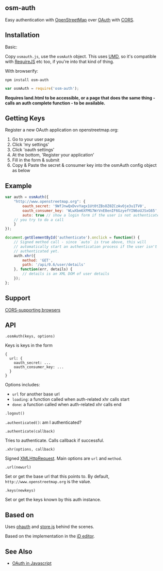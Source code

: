 ## osm-auth

Easy authentication with [OpenStreetMap](http://www.openstreetmap.org/)
over [OAuth](http://oauth.net/) with
[CORS](http://en.wikipedia.org/wiki/Cross-origin_resource_sharing).

## Installation

Basic:

Copy `osmauth.js`, use the `osmAuth` object. This uses
[UMD](https://github.com/umdjs/umd), so it's compatible
with [RequireJS](http://requirejs.org/) etc too, if you're into that kind
of thing.

With browserify:

    npm install osm-auth

```js
var osmAuth = require('osm-auth');
```

**Requires land.html to be accessible, or a page that does the same thing -
calls an auth complete function - to be available.**

## Getting Keys

Register a new OAuth application on openstreetmap.org:

1. Go to your user page
2. Click 'my settings'
3. Click 'oauth settings'
4. At the bottom, 'Register your application'
5. Fill in the form & submit
6. Copy & Paste the secret & consumer key into the osmAuth config object as below

## Example

```js
var auth = osmAuth({
    "http://www.openstreetmap.org": {
        oauth_secret: '9WfJnwQxDvvYagx1Ut0tZBsOZ0ZCzAvOje3u1TV0',
        oauth_consumer_key: 'WLwXbm6XFMG7WrVnE8enIF6GzyefYIN6oUJSxG65',
        auto: true // show a login form if the user is not authenticated and
    // you try to do a call
    }
});

document.getElementById('authenticate').onclick = function() {
    // Signed method call - since `auto` is true above, this will
    // automatically start an authentication process if the user isn't
    // authenticated yet.
    auth.xhr({
        method: 'GET',
        path: '/api/0.6/user/details'
    }, function(err, details) {
        // details is an XML DOM of user details
    });
};
```

## Support

[CORS-supporting browsers](http://caniuse.com/#feat=cors)

## API

`.osmAuth(keys, options)`

Keys is keys in the form

```
{
  url: {
    oauth_secret: ...
    oauth_consumer_key: ...
  }
}
```

Options includes:

* `url` for another base url
* `loading`: a function called when auth-related xhr calls start
* `done`: a function called when auth-related xhr calls end

`.logout()`

`.authenticated()`: am I authenticated?

`.authenticate(callback)`

Tries to authenticate. Calls callback if successful.

`.xhr(options, callback)`

Signed [XMLHttpRequest](http://en.wikipedia.org/wiki/XMLHttpRequest).
Main options are `url` and `method`.

`.url(newurl)`

Set or get the base url that this points to. By default, `http://www.openstreetmap.org`
is the value.

`.keys(newkeys)`

Set or get the keys known by this auth instance.

## Based on

Uses [ohauth](https://github.com/tmcw/ohauth) and
[store.js](https://github.com/marcuswestin/store.js) behind the scenes.

Based on the implementation in the [iD editor](http://ideditor.com/).

## See Also

* [OAuth in Javascript](http://mapbox.com/osmdev/2013/01/15/oauth-in-javascript/)
